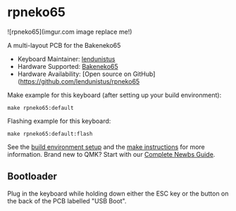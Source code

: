 # rpneko65

![rpneko65](imgur.com image replace me!)

A multi-layout PCB for the Bakeneko65

* Keyboard Maintainer: [lendunistus](https://github.com/lendunistus)
* Hardware Supported: [Bakeneko65](https://github.com/kkatano/bakeneko-65)
* Hardware Availability: [Open source on GitHub](https://github.com/lendunistus/rpneko65

Make example for this keyboard (after setting up your build environment):

    make rpneko65:default

Flashing example for this keyboard:

    make rpneko65:default:flash

See the [build environment setup](https://docs.qmk.fm/#/getting_started_build_tools) and the [make instructions](https://docs.qmk.fm/#/getting_started_make_guide) for more information. Brand new to QMK? Start with our [Complete Newbs Guide](https://docs.qmk.fm/#/newbs).

## Bootloader

Plug in the keyboard while holding down either the ESC key or the button on the back of the PCB labelled "USB Boot".
